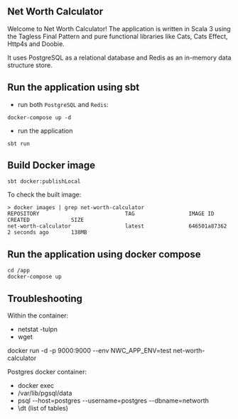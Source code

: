 ## Net Worth Calculator
Welcome to Net Worth Calculator! The application is written in Scala 3 using the Tagless Final Pattern and pure functional libraries like Cats, Cats Effect, Http4s and Doobie.

It uses PostgreSQL as a relational database and Redis as an in-memory data structure store.

## Run the application using sbt

* run both `PostgreSQL` and `Redis`:

```
docker-compose up -d
```

* run the application

```
sbt run
```

## Build Docker image

```
sbt docker:publishLocal
```

To check the built image:

```
> docker images | grep net-worth-calculator
REPOSITORY                           TAG                 IMAGE ID            CREATED             SIZE
net-worth-calculator                 latest              646501a87362        2 seconds ago       138MB
```

## Run the application using docker compose

```
cd /app
docker-compose up
```

## Troubleshooting

Within the container:

* netstat -tulpn
* wget

docker run -d -p 9000:9000 --env NWC_APP_ENV=test net-worth-calculator

Postgres docker container:

* docker exec
* /var/lib/pgsql/data
* psql --host=postgres --username=postgres --dbname=networth
* \dt (list of tables)

